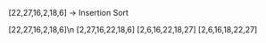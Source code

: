 [22,27,16,2,18,6] -> Insertion Sort

[22,27,16,2,18,6]\n
[2,27,16,22,18,6]
[2,6,16,22,18,27] 
[2,6,16,18,22,27] 
